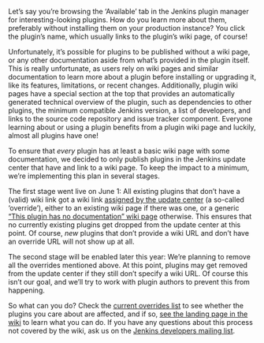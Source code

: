 Let’s say you’re browsing the ‘Available’ tab in the Jenkins plugin manager for interesting-looking plugins. How do you learn more about them, preferably without installing them on your production instance? You click the plugin’s name, which usually links to the plugin’s wiki page, of course!

Unfortunately, it’s possible for plugins to be published without a wiki page, or any other documentation aside from what’s provided in the plugin itself. This is really unfortunate, as users rely on wiki pages and similar documentation to learn more about a plugin before installing or upgrading it, like its features, limitations, or recent changes. Additionally, plugin wiki pages have a special section at the top that provides an automatically generated technical overview of the plugin, such as dependencies to other plugins, the minimum compatible Jenkins version, a list of developers, and links to the source code repository and issue tracker component. Everyone learning about or using a plugin benefits from a plugin wiki page and luckily, almost all plugins have one!

To ensure that _every_ plugin has at least a basic wiki page with some documentation, we decided to only publish plugins in the Jenkins update center that have and link to a wiki page. To keep the impact to a minimum, we’re implementing this plan in several stages.

The first stage went live on June 1: All existing plugins that don’t have a (valid) wiki link got a wiki link [assigned by the update center](https://github.com/jenkinsci/backend-update-center2/blob/master/src/main/resources/wiki-overrides.properties) (a so-called ‘override’), either to an existing wiki page if there was one, or a generic [“This plugin has no documentation” wiki page](https://wiki.jenkins-ci.org/display/JENKINS/Plugin+Documentation+Missing) otherwise. This ensures that no currently existing plugins get dropped from the update center at this point. Of course, _new_ plugins that don’t provide a wiki URL and don’t have an override URL will not show up at all.

The second stage will be enabled later this year: We’re planning to remove all the overrides mentioned above. At this point, plugins may get removed from the update center if they still don’t specify a wiki URL. Of course this isn’t our goal, and we’ll try to work with plugin authors to prevent this from happening.

So what can you do? Check the [current overrides list](https://github.com/jenkinsci/backend-update-center2/blob/master/src/main/resources/wiki-overrides.properties) to see whether the plugins you care about are affected, and if so, [see the landing page in the wiki](https://wiki.jenkins-ci.org/display/JENKINS/Plugin+Documentation+Missing#PluginDocumentationMissing-HowcanIhelp%3F) to learn what you can do. If you have any questions about this process not covered by the wiki, ask us on the [Jenkins developers mailing list](https://groups.google.com/forum/#!forum/jenkinsci-dev).
